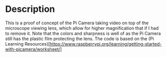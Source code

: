 # Description
This is a proof of concept of the Pi Camera taking video on top of the microscope viewing lens, which allow for higher magnification that if I had to remove it.
Note that the colors and sharpness is well of as the Pi Camera still has the plastic film protecting the lens.
The code is based on the (Pi Learning Resources)[https://www.raspberrypi.org/learning/getting-started-with-picamera/worksheet/]
